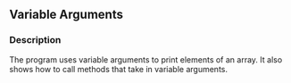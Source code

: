 ## Variable Arguments

### Description

The program uses variable arguments to print elements of an array. It also shows how to call methods that take in variable arguments.
